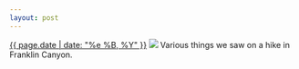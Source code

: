 ```yaml
---
layout: post
---
```


<p>
  <time><a href="/350">{{ page.date | date: "%e %B, %Y" }}</a></time>
  <a href="/350"><img src="{{ site.assets_url }}/350.jpg"/></a>
  <span>Various things we saw on a hike in Franklin Canyon.</span>
</p>
